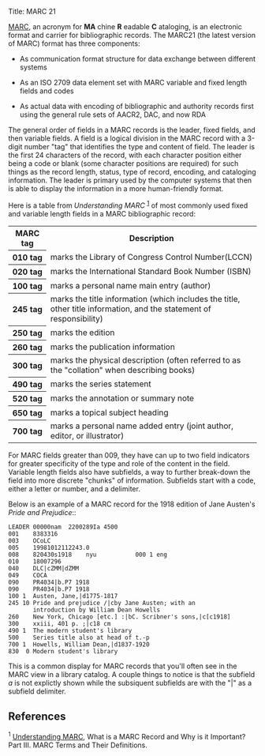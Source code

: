 Title: MARC 21

[MARC](http://www.loc.gov/marc/), an acronym for **MA** chine **R** eadable **C** ataloging, 
is an electronic format and carrier for bibliographic records. The MARC21 (the 
latest version of MARC) format has three components:

* As communication format structure for data exchange between different
  systems
 
* As an ISO 2709 data element set with MARC variable and fixed length fields
  and codes
  
* As actual data with encoding of bibliographic and authority records first
  using the general rule sets of AACR2, DAC, and now RDA
  
The general order of fields in a MARC records is the leader, fixed fields, and then 
variable fields. A field is a logical division in the MARC record with a 3-digit
number "tag" that identifies the type and content of field. The leader is the first 
24 characters of the record, with each character position either being a code or 
blank (some character positions are required) for such things as the record length,
status, type of record, encoding, and cataloging information. The leader is primary
used by the computer systems that then is able to display the information in a more
human-friendly format. 


Here is a table from *Understanding MARC* <sup><a href="#1">1</a></sup> of most 
commonly used fixed and variable length fields in a MARC bibliographic record:


<table class="table table-striped table-bordered">
 <tr>
  <th>MARC tag</th>
  <th>Description</th>
 </tr>
 <tr>          
  <th>010 tag</th>
  <td>marks the Library of Congress Control Number(LCCN)</td>
 </tr>
 <tr>             
  <th>020 tag</th>
  <td>marks the International Standard Book Number (ISBN)</td>
 </tr>
 <tr> 
  <th>100 tag</th>
  <td>marks a personal name main entry (author)</td>
 </tr>
 <tr> 
  <th>245 tag</th>
  <td>marks the title information (which includes the title, other
      title information, and the statement of responsibility)</td>
 </tr>
 <tr>
  <th>250 tag</th>
  <td>marks the edition</td>
 </tr>
 <tr>
  <th>260 tag</th>
  <td>marks the publication information</td>
 </tr>
 <tr>
  <th>300 tag</th>
  <td>marks the physical description (often referred to as the          
     "collation" when describing books)</td>
 </tr>
 <tr>    
  <th>490 tag</th>
  <td>marks the series statement</td>
 </tr>
 <tr> 
  <th>520 tag</th>
  <td>marks the annotation or summary note</td>
 </tr>
 <tr> 
  <th>650 tag</th>
  <td>marks a topical subject heading</td>
 </tr>
 <tr>
  <th>700 tag</th>
  <td>marks a personal name added entry (joint author, editor, or illustrator)</td>
 </tr>
</table> 



For MARC fields greater than 009, they have can up to two field indicators for 
greater specificity of the type and role of the content in the field. Variable 
length fields also have subfields, a way to further break-down the field into more
discrete "chunks" of information. Subfields start with a code, either a letter or
number, and a delimiter.

Below is an example of a MARC record for the 1918 edition of Jane Austen's 
*Pride and Prejudice*::

	LEADER 00000nam  2200289Ia 4500 
	001    8383316 
	003    OCoLC 
	005    19981012112243.0 
	008    820430s1918    nyu           000 1 eng   
	010    18007296 
	040    DLC|cZMM|dZMM 
	049    COCA 
	090    PR4034|b.P7 1918 
	090    PR4034|b.P7 1918 
	100 1  Austen, Jane,|d1775-1817 
	245 10 Pride and prejudice /|cby Jane Austen; with an 
		   introduction by William Dean Howells 
	260    New York, Chicago [etc.] :|bC. Scribner's sons,|c[c1918] 
	300    xxiii, 401 p. ;|c18 cm 
	490 1  The modern student's library 
	500    Series title also at head of t.-p 
	700 1  Howells, William Dean,|d1837-1920 
	830  0 Modern student's library 
	
This is a common display for MARC records that you'll often see in the MARC 
view in a library catalog. A couple things to notice is that the subfield *a* 
is not explictly shown while the subsiquent subfields are with the "|" as a
subfield delimiter. 

 
References
----------
<sup><a name="1">1</a></sup> [Understanding MARC](http://www.loc.gov/marc/umb/), What 
is a MARC Record and Why is it Important? Part III. MARC Terms and Their Definitions.

